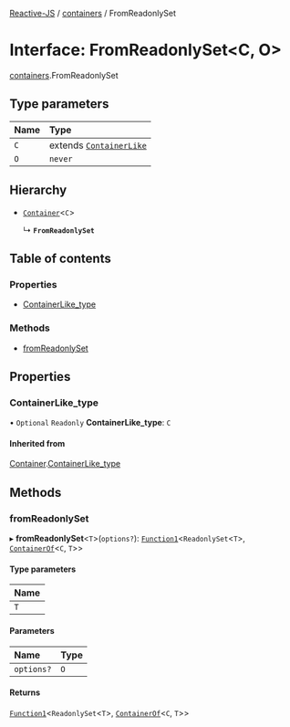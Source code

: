 [Reactive-JS](../README.md) / [containers](../modules/containers.md) / FromReadonlySet

# Interface: FromReadonlySet<C, O\>

[containers](../modules/containers.md).FromReadonlySet

## Type parameters

| Name | Type |
| :------ | :------ |
| `C` | extends [`ContainerLike`](containers.ContainerLike.md) |
| `O` | `never` |

## Hierarchy

- [`Container`](containers.Container.md)<`C`\>

  ↳ **`FromReadonlySet`**

## Table of contents

### Properties

- [ContainerLike\_type](containers.FromReadonlySet.md#containerlike_type)

### Methods

- [fromReadonlySet](containers.FromReadonlySet.md#fromreadonlyset)

## Properties

### ContainerLike\_type

• `Optional` `Readonly` **ContainerLike\_type**: `C`

#### Inherited from

[Container](containers.Container.md).[ContainerLike_type](containers.Container.md#containerlike_type)

## Methods

### fromReadonlySet

▸ **fromReadonlySet**<`T`\>(`options?`): [`Function1`](../modules/functions.md#function1)<`ReadonlySet`<`T`\>, [`ContainerOf`](../modules/containers.md#containerof)<`C`, `T`\>\>

#### Type parameters

| Name |
| :------ |
| `T` |

#### Parameters

| Name | Type |
| :------ | :------ |
| `options?` | `O` |

#### Returns

[`Function1`](../modules/functions.md#function1)<`ReadonlySet`<`T`\>, [`ContainerOf`](../modules/containers.md#containerof)<`C`, `T`\>\>
